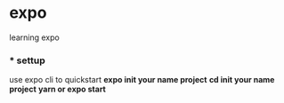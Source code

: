 # expo
learning expo
### * settup 
use expo cli to quickstart
**expo init your name project**
**cd init your name project**
**yarn or expo start**
